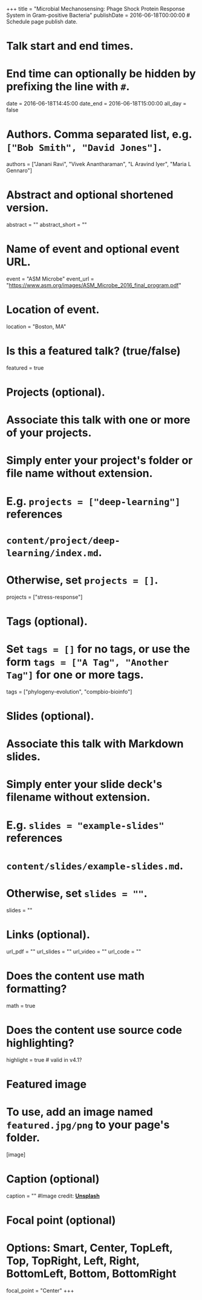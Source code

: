 +++
title = "Microbial Mechanosensing: Phage Shock Protein Response System in Gram-positive Bacteria"
publishDate = 2016-06-18T00:00:00  # Schedule page publish date.

# Talk start and end times.
#   End time can optionally be hidden by prefixing the line with `#`.
date = 2016-06-18T14:45:00
date_end = 2016-06-18T15:00:00
all_day = false

# Authors. Comma separated list, e.g. `["Bob Smith", "David Jones"]`.
authors = ["Janani Ravi", "Vivek Anantharaman", "L Aravind Iyer", "Maria L Gennaro"]

# Abstract and optional shortened version.
abstract = ""
abstract_short = ""

# Name of event and optional event URL.
event = "ASM Microbe"
event_url = "https://www.asm.org/images/ASM_Microbe_2016_final_program.pdf"

# Location of event.
location = "Boston, MA"

# Is this a featured talk? (true/false)
featured = true

# Projects (optional).
#   Associate this talk with one or more of your projects.
#   Simply enter your project's folder or file name without extension.
#   E.g. `projects = ["deep-learning"]` references 
#   `content/project/deep-learning/index.md`.
#   Otherwise, set `projects = []`.
projects = ["stress-response"]

# Tags (optional).
#   Set `tags = []` for no tags, or use the form `tags = ["A Tag", "Another Tag"]` for one or more tags.
tags = ["phylogeny-evolution", "compbio-bioinfo"]

# Slides (optional).
#   Associate this talk with Markdown slides.
#   Simply enter your slide deck's filename without extension.
#   E.g. `slides = "example-slides"` references 
#   `content/slides/example-slides.md`.
#   Otherwise, set `slides = ""`.
slides = ""

# Links (optional).
url_pdf = ""
url_slides = ""
url_video = ""
url_code = ""

# Does the content use math formatting?
math = true

# Does the content use source code highlighting?
highlight = true # valid in v4.1?

# Featured image
# To use, add an image named `featured.jpg/png` to your page's folder. 
[image]
  # Caption (optional)
  caption = "" #Image credit: [**Unsplash**](https://unsplash.com/photos/bzdhc5b3Bxs)

  # Focal point (optional)
  # Options: Smart, Center, TopLeft, Top, TopRight, Left, Right, BottomLeft, Bottom, BottomRight
  focal_point = "Center"
+++